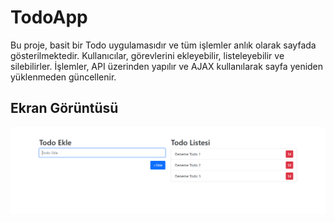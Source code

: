 # TodoApp
Bu proje, basit bir Todo uygulamasıdır ve tüm işlemler anlık olarak sayfada gösterilmektedir. Kullanıcılar, görevlerini ekleyebilir, listeleyebilir ve silebilirler. İşlemler, API üzerinden yapılır ve AJAX kullanılarak sayfa yeniden yüklenmeden güncellenir.

## Ekran Görüntüsü
![ss](TodoApp.UI/wwwroot/Images/1.png)
